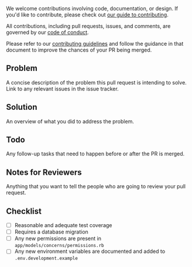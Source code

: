 We welcome contributions involving code, documentation, or design. If you'd like to contribute, please check out [our guide to contributing](https://github.com/ContributorCovenant/beacon/blob/release/CODE_OF_CONDUCT.md).

All contributions, including pull requests, issues, and comments, are governed by our [code of conduct](https://github.com/ContributorCovenant/beacon/blob/release/CODE_OF_CONDUCT.md).

Please refer to our [contributing guidelines](https://github.com/ContributorCovenant/beacon/blob/release/CONTRIBUTING.md) and follow the guidance in that document to improve the chances of your PR being merged.

## Problem
A concise description of the problem this pull request is intending to solve. Link to any relevant issues in the issue tracker.

## Solution
An overview of what you did to address the problem.

## Todo
Any follow-up tasks that need to happen before or after the PR is merged.

## Notes for Reviewers
Anything that you want to tell the people who are going to review your pull request.

## Checklist
- [ ] Reasonable and adequate test coverage
- [ ] Requires a database migration
- [ ] Any new permissions are present in `app/models/concerns/permissions.rb`
- [ ] Any new environment variables are documented and added to `.env.development.example`
